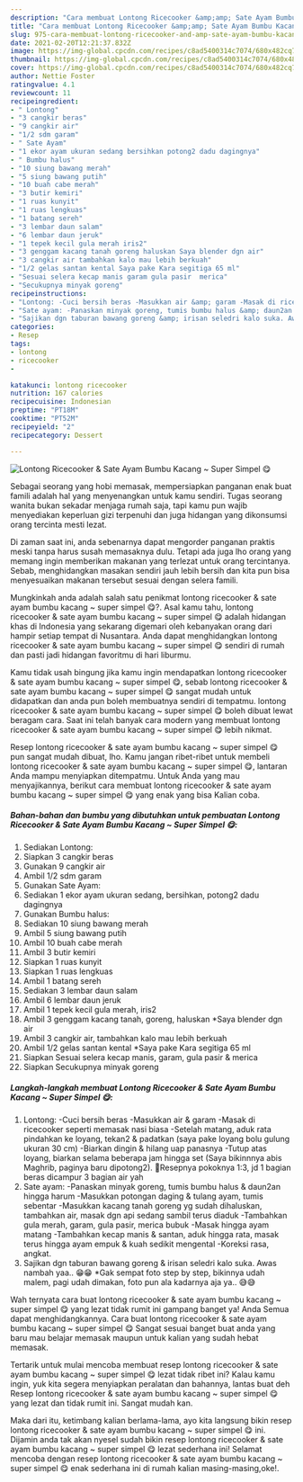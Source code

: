 ```yaml
---
description: "Cara membuat Lontong Ricecooker &amp;amp; Sate Ayam Bumbu Kacang ~ Super Simpel 😋 Sederhana dan Mudah Dibuat"
title: "Cara membuat Lontong Ricecooker &amp;amp; Sate Ayam Bumbu Kacang ~ Super Simpel 😋 Sederhana dan Mudah Dibuat"
slug: 975-cara-membuat-lontong-ricecooker-and-amp-sate-ayam-bumbu-kacang-super-simpel-sederhana-dan-mudah-dibuat
date: 2021-02-20T12:21:37.832Z
image: https://img-global.cpcdn.com/recipes/c8ad5400314c7074/680x482cq70/lontong-ricecooker-sate-ayam-bumbu-kacang-super-simpel-😋-foto-resep-utama.jpg
thumbnail: https://img-global.cpcdn.com/recipes/c8ad5400314c7074/680x482cq70/lontong-ricecooker-sate-ayam-bumbu-kacang-super-simpel-😋-foto-resep-utama.jpg
cover: https://img-global.cpcdn.com/recipes/c8ad5400314c7074/680x482cq70/lontong-ricecooker-sate-ayam-bumbu-kacang-super-simpel-😋-foto-resep-utama.jpg
author: Nettie Foster
ratingvalue: 4.1
reviewcount: 11
recipeingredient:
- " Lontong"
- "3 cangkir beras"
- "9 cangkir air"
- "1/2 sdm garam"
- " Sate Ayam"
- "1 ekor ayam ukuran sedang bersihkan potong2 dadu dagingnya"
- " Bumbu halus"
- "10 siung bawang merah"
- "5 siung bawang putih"
- "10 buah cabe merah"
- "3 butir kemiri"
- "1 ruas kunyit"
- "1 ruas lengkuas"
- "1 batang sereh"
- "3 lembar daun salam"
- "6 lembar daun jeruk"
- "1 tepek kecil gula merah iris2"
- "3 genggam kacang tanah goreng haluskan Saya blender dgn air"
- "3 cangkir air tambahkan kalo mau lebih berkuah"
- "1/2 gelas santan kental Saya pake Kara segitiga 65 ml"
- "Sesuai selera kecap manis garam gula pasir  merica"
- "Secukupnya minyak goreng"
recipeinstructions:
- "Lontong: -Cuci bersih beras -Masukkan air &amp; garam -Masak di ricecooker seperti memasak nasi biasa -Setelah matang, aduk rata pindahkan ke loyang, tekan2 &amp; padatkan (saya pake loyang bolu gulung ukuran 30 cm) -Biarkan dingin &amp; hilang uap panasnya -Tutup atas loyang, biarkan selama beberapa jam hingga set (Saya bikinnnya abis Maghrib, paginya baru dipotong2). 🔴Resepnya pokoknya 1:3, jd 1 bagian beras dicampur 3 bagian air yah"
- "Sate ayam: -Panaskan minyak goreng, tumis bumbu halus &amp; daun2an hingga harum -Masukkan potongan daging &amp; tulang ayam, tumis sebentar -Masukkan kacang tanah goreng yg sudah dihaluskan, tambahkan air, masak dgn api sedang sambil terus diaduk -Tambahkan gula merah, garam, gula pasir, merica bubuk -Masak hingga ayam matang -Tambahkan kecap manis &amp; santan, aduk hingga rata, masak terus hingga ayam empuk &amp; kuah sedikit mengental -Koreksi rasa, angkat."
- "Sajikan dgn taburan bawang goreng &amp; irisan seledri kalo suka. Awas nambah yaa.. 😁😁 *Gak sempat foto step by step, bikinnya udah malem, pagi udah dimakan, foto pun ala kadarnya aja ya.. 😅😅"
categories:
- Resep
tags:
- lontong
- ricecooker
- 

katakunci: lontong ricecooker  
nutrition: 167 calories
recipecuisine: Indonesian
preptime: "PT18M"
cooktime: "PT52M"
recipeyield: "2"
recipecategory: Dessert

---
```



![Lontong Ricecooker &amp; Sate Ayam Bumbu Kacang ~ Super Simpel 😋](https://img-global.cpcdn.com/recipes/c8ad5400314c7074/680x482cq70/lontong-ricecooker-sate-ayam-bumbu-kacang-super-simpel-😋-foto-resep-utama.jpg)

Sebagai seorang yang hobi memasak, mempersiapkan panganan enak buat famili adalah hal yang menyenangkan untuk kamu sendiri. Tugas seorang  wanita bukan sekadar menjaga rumah saja, tapi kamu pun wajib menyediakan keperluan gizi terpenuhi dan juga hidangan yang dikonsumsi orang tercinta mesti lezat.

Di zaman  saat ini, anda sebenarnya dapat mengorder panganan praktis meski tanpa harus susah memasaknya dulu. Tetapi ada juga lho orang yang memang ingin memberikan makanan yang terlezat untuk orang tercintanya. Sebab, menghidangkan masakan sendiri jauh lebih bersih dan kita pun bisa menyesuaikan makanan tersebut sesuai dengan selera famili. 



Mungkinkah anda adalah salah satu penikmat lontong ricecooker &amp; sate ayam bumbu kacang ~ super simpel 😋?. Asal kamu tahu, lontong ricecooker &amp; sate ayam bumbu kacang ~ super simpel 😋 adalah hidangan khas di Indonesia yang sekarang digemari oleh kebanyakan orang dari hampir setiap tempat di Nusantara. Anda dapat menghidangkan lontong ricecooker &amp; sate ayam bumbu kacang ~ super simpel 😋 sendiri di rumah dan pasti jadi hidangan favoritmu di hari liburmu.

Kamu tidak usah bingung jika kamu ingin mendapatkan lontong ricecooker &amp; sate ayam bumbu kacang ~ super simpel 😋, sebab lontong ricecooker &amp; sate ayam bumbu kacang ~ super simpel 😋 sangat mudah untuk didapatkan dan anda pun boleh membuatnya sendiri di tempatmu. lontong ricecooker &amp; sate ayam bumbu kacang ~ super simpel 😋 boleh dibuat lewat beragam cara. Saat ini telah banyak cara modern yang membuat lontong ricecooker &amp; sate ayam bumbu kacang ~ super simpel 😋 lebih nikmat.

Resep lontong ricecooker &amp; sate ayam bumbu kacang ~ super simpel 😋 pun sangat mudah dibuat, lho. Kamu jangan ribet-ribet untuk membeli lontong ricecooker &amp; sate ayam bumbu kacang ~ super simpel 😋, lantaran Anda mampu menyiapkan ditempatmu. Untuk Anda yang mau menyajikannya, berikut cara membuat lontong ricecooker &amp; sate ayam bumbu kacang ~ super simpel 😋 yang enak yang bisa Kalian coba.

<!--inarticleads1-->

##### Bahan-bahan dan bumbu yang dibutuhkan untuk pembuatan Lontong Ricecooker &amp; Sate Ayam Bumbu Kacang ~ Super Simpel 😋:

1. Sediakan  Lontong:
1. Siapkan 3 cangkir beras
1. Gunakan 9 cangkir air
1. Ambil 1/2 sdm garam
1. Gunakan  Sate Ayam:
1. Sediakan 1 ekor ayam ukuran sedang, bersihkan, potong2 dadu dagingnya
1. Gunakan  Bumbu halus:
1. Sediakan 10 siung bawang merah
1. Ambil 5 siung bawang putih
1. Ambil 10 buah cabe merah
1. Ambil 3 butir kemiri
1. Siapkan 1 ruas kunyit
1. Siapkan 1 ruas lengkuas
1. Ambil 1 batang sereh
1. Sediakan 3 lembar daun salam
1. Ambil 6 lembar daun jeruk
1. Ambil 1 tepek kecil gula merah, iris2
1. Ambil 3 genggam kacang tanah, goreng, haluskan *Saya blender dgn air
1. Ambil 3 cangkir air, tambahkan kalo mau lebih berkuah
1. Ambil 1/2 gelas santan kental *Saya pake Kara segitiga 65 ml
1. Siapkan Sesuai selera kecap manis, garam, gula pasir &amp; merica
1. Siapkan Secukupnya minyak goreng




<!--inarticleads2-->

##### Langkah-langkah membuat Lontong Ricecooker &amp; Sate Ayam Bumbu Kacang ~ Super Simpel 😋:

1. Lontong: -Cuci bersih beras -Masukkan air &amp; garam -Masak di ricecooker seperti memasak nasi biasa -Setelah matang, aduk rata pindahkan ke loyang, tekan2 &amp; padatkan (saya pake loyang bolu gulung ukuran 30 cm) -Biarkan dingin &amp; hilang uap panasnya -Tutup atas loyang, biarkan selama beberapa jam hingga set (Saya bikinnnya abis Maghrib, paginya baru dipotong2). 🔴Resepnya pokoknya 1:3, jd 1 bagian beras dicampur 3 bagian air yah
1. Sate ayam: -Panaskan minyak goreng, tumis bumbu halus &amp; daun2an hingga harum -Masukkan potongan daging &amp; tulang ayam, tumis sebentar -Masukkan kacang tanah goreng yg sudah dihaluskan, tambahkan air, masak dgn api sedang sambil terus diaduk -Tambahkan gula merah, garam, gula pasir, merica bubuk -Masak hingga ayam matang -Tambahkan kecap manis &amp; santan, aduk hingga rata, masak terus hingga ayam empuk &amp; kuah sedikit mengental -Koreksi rasa, angkat.
1. Sajikan dgn taburan bawang goreng &amp; irisan seledri kalo suka. Awas nambah yaa.. 😁😁 *Gak sempat foto step by step, bikinnya udah malem, pagi udah dimakan, foto pun ala kadarnya aja ya.. 😅😅




Wah ternyata cara buat lontong ricecooker &amp; sate ayam bumbu kacang ~ super simpel 😋 yang lezat tidak rumit ini gampang banget ya! Anda Semua dapat menghidangkannya. Cara buat lontong ricecooker &amp; sate ayam bumbu kacang ~ super simpel 😋 Sangat sesuai banget buat anda yang baru mau belajar memasak maupun untuk kalian yang sudah hebat memasak.

Tertarik untuk mulai mencoba membuat resep lontong ricecooker &amp; sate ayam bumbu kacang ~ super simpel 😋 lezat tidak ribet ini? Kalau kamu ingin, yuk kita segera menyiapkan peralatan dan bahannya, lantas buat deh Resep lontong ricecooker &amp; sate ayam bumbu kacang ~ super simpel 😋 yang lezat dan tidak rumit ini. Sangat mudah kan. 

Maka dari itu, ketimbang kalian berlama-lama, ayo kita langsung bikin resep lontong ricecooker &amp; sate ayam bumbu kacang ~ super simpel 😋 ini. Dijamin anda tak akan nyesel sudah bikin resep lontong ricecooker &amp; sate ayam bumbu kacang ~ super simpel 😋 lezat sederhana ini! Selamat mencoba dengan resep lontong ricecooker &amp; sate ayam bumbu kacang ~ super simpel 😋 enak sederhana ini di rumah kalian masing-masing,oke!.

